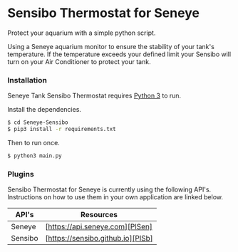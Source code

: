 # Sensibo Thermostat for Seneye

Protect your aquarium with a simple python script.

Using a Seneye aquarium monitor to ensure the stability of your tank's temperature. If the temperature exceeds your defined limit your Sensibo will turn on your Air Conditioner to protect your tank.

### Installation

Seneye Tank Sensibo Thermostat requires [Python 3](https://www.python.org/download/releases/3.0/) to run.

Install the dependencies.

```sh
$ cd Seneye-Sensibo
$ pip3 install -r requirements.txt
```

Then to run once.

```sh
$ python3 main.py
```

### Plugins

Sensibo Thermostat for Seneye is currently using the following API's. Instructions on how to use them in your own application are linked below.

| API's | Resources |
| ------ | ------ |
| Seneye | [https://api.seneye.com][PlSen] |
| Sensibo | [https://sensibo.github.io][PlSb] |



   [PlSen]: <https://api.seneye.com>
   [PLsb]: <https://sensibo.github.io>
